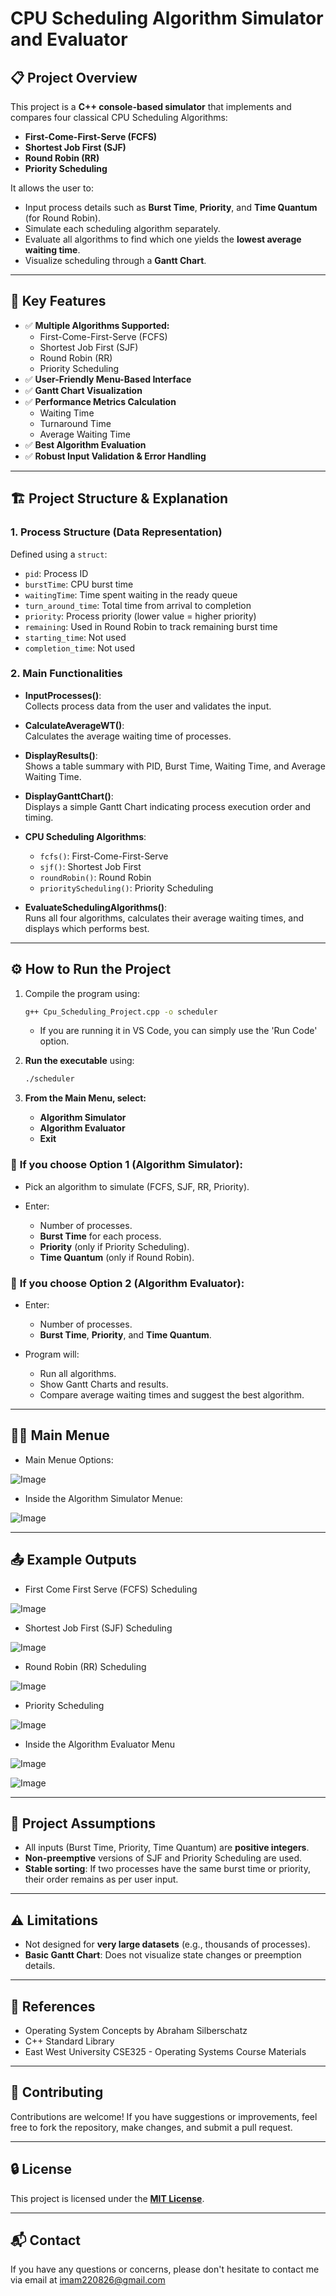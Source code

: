 # CPU Scheduling Algorithm Simulator and Evaluator

## 📋 Project Overview

This project is a **C++ console-based simulator** that implements and compares four classical CPU Scheduling Algorithms:
- **First-Come-First-Serve (FCFS)**
- **Shortest Job First (SJF)**
- **Round Robin (RR)**
- **Priority Scheduling**

It allows the user to:
- Input process details such as **Burst Time**, **Priority**, and **Time Quantum** (for Round Robin).
- Simulate each scheduling algorithm separately.
- Evaluate all algorithms to find which one yields the **lowest average waiting time**.
- Visualize scheduling through a **Gantt Chart**.


---


## 🚀 Key Features

- ✅ **Multiple Algorithms Supported:**
  - First-Come-First-Serve (FCFS)
  - Shortest Job First (SJF)
  - Round Robin (RR)
  - Priority Scheduling
- ✅ **User-Friendly Menu-Based Interface**
- ✅ **Gantt Chart Visualization**
- ✅ **Performance Metrics Calculation**
  - Waiting Time
  - Turnaround Time
  - Average Waiting Time
- ✅ **Best Algorithm Evaluation**
- ✅ **Robust Input Validation & Error Handling**

---

## 🏗️ Project Structure & Explanation

### 1. Process Structure (Data Representation)

Defined using a `struct`:
- `pid`: Process ID
- `burstTime`: CPU burst time
- `waitingTime`: Time spent waiting in the ready queue
- `turn_around_time`: Total time from arrival to completion
- `priority`: Process priority (lower value = higher priority)
- `remaining`: Used in Round Robin to track remaining burst time
- `starting_time`: Not used
- `completion_time`: Not used


### 2. Main Functionalities

- **InputProcesses()**:  
  Collects process data from the user and validates the input.

- **CalculateAverageWT()**:  
  Calculates the average waiting time of processes.

- **DisplayResults()**:  
  Shows a table summary with PID, Burst Time, Waiting Time, and Average Waiting Time.

- **DisplayGanttChart()**:  
  Displays a simple Gantt Chart indicating process execution order and timing.

- **CPU Scheduling Algorithms**:  
  - `fcfs()`: First-Come-First-Serve  
  - `sjf()`: Shortest Job First  
  - `roundRobin()`: Round Robin  
  - `priorityScheduling()`: Priority Scheduling  

- **EvaluateSchedulingAlgorithms()**:  
  Runs all four algorithms, calculates their average waiting times, and displays which performs best.

---


## ⚙️ How to Run the Project

1. Compile the program using:

   ```bash
   g++ Cpu_Scheduling_Project.cpp -o scheduler
   ```
   - If you are running it in VS Code, you can simply use the 'Run Code' option.

2. **Run the executable** using:
   ```bash
   ./scheduler

3. **From the Main Menu, select:**

   * **Algorithm Simulator**
   * **Algorithm Evaluator**
   * **Exit**

### 🔸 **If you choose Option 1 (Algorithm Simulator):**

* Pick an algorithm to simulate (FCFS, SJF, RR, Priority).
* Enter:

  * Number of processes.
  * **Burst Time** for each process.
  * **Priority** (only if Priority Scheduling).
  * **Time Quantum** (only if Round Robin).

### 🔸 **If you choose Option 2 (Algorithm Evaluator):**

* Enter:

  * Number of processes.
  * **Burst Time**, **Priority**, and **Time Quantum**.
* Program will:

  * Run all algorithms.
  * Show Gantt Charts and results.
  * Compare average waiting times and suggest the best algorithm.

---


## 🧑‍💻 Main Menue

- Main Menue Options:

![Image](https://github.com/user-attachments/assets/eb8e6a33-7d40-42d0-bc9a-e40a1d80e081)

- Inside the Algorithm Simulator Menue: 

![Image](https://github.com/user-attachments/assets/de197a95-294d-4878-abef-347e93751ac7)

---

## 📤 Example Outputs

-  First Come First Serve (FCFS) Scheduling

![Image](https://github.com/user-attachments/assets/c886ae71-bae8-43d4-bfa5-1f03d18a1e39)

- Shortest Job First (SJF) Scheduling

![Image](https://github.com/user-attachments/assets/058e84f0-8cbe-45d0-ba43-d8a18fd79ebc)

- Round Robin (RR) Scheduling

![Image](https://github.com/user-attachments/assets/2bc85bea-f097-4bb2-a86a-18f79b08ec75)

- Priority Scheduling

![Image](https://github.com/user-attachments/assets/4938adbb-0b72-49aa-867b-3db06d9f2424)

- Inside the Algorithm Evaluator Menu

![Image](https://github.com/user-attachments/assets/036f8c32-e7e6-4e09-8507-c8094c392d77)

![Image](https://github.com/user-attachments/assets/f1913faf-8108-4863-a468-8141d38d3ffd)

---

## 🎯 **Project Assumptions**

* All inputs (Burst Time, Priority, Time Quantum) are **positive integers**.
* **Non-preemptive** versions of SJF and Priority Scheduling are used.
* **Stable sorting**: If two processes have the same burst time or priority, their order remains as per user input.

---

## ⚠️ **Limitations**

* Not designed for **very large datasets** (e.g., thousands of processes).
* **Basic Gantt Chart**: Does not visualize state changes or preemption details.

---

## 📄 **References**

* Operating System Concepts by Abraham Silberschatz
* C++ Standard Library
* East West University CSE325 - Operating Systems Course Materials

---

## 🤝 Contributing

Contributions are welcome! If you have suggestions or improvements, feel free to fork the repository, make changes, and submit a pull request.

---

## 🔒 License

This project is licensed under the [**MIT License**](https://opensource.org/licenses/MIT).

---

## 📬 Contact

If you have any questions or concerns, please don't hesitate to contact me via email at <a href="mailto:imam220826@gmail.com">imam220826@gmail.com</a>

